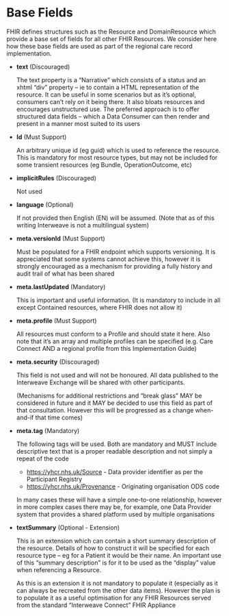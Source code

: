 # Base Fields


FHIR defines structures such as the Resource and DomainResource which provide a base set of fields for all other FHIR Resources. We consider here how these base fields are used as part of the regional care record implementation.

 - **text**	(Discouraged)
 
   The text property is a “Narrative” which consists of a status and an xhtml “div” property – ie to contain a HTML representation of the resource.  It can be useful in some scenarios but as it’s optional, consumers can’t rely on it being there.  It also bloats resources and encourages unstructured use. The preferred approach is to offer structured data fields – which a Data Consumer can then render and present in a manner most suited to its users


 - **Id** (Must Support)

	An arbitrary unique id (eg guid) which is used to reference the resource. This is mandatory for most resource types, but may not be included for some transient resources (eg Bundle, OperationOutcome, etc)

 - **implicitRules** (Discouraged)	
   
   Not used


 - **language** (Optional)

	If not provided then English (EN) will be assumed. (Note that as of this writing Interweave is not a multilingual system)


 - **meta.versionId** (Must Support)
 
    Must be populated for a FHIR endpoint which supports versioning. It is appreciated that some systems cannot achieve this, however it is strongly encouraged as a mechanism for providing a fully history and audit trail of what has been shared


 - **meta.lastUpdated** (Mandatory)

	This is important and useful information. (It is mandatory to include in all except Contained resources, where FHIR does not allow it)


 - **meta.profile** (Must Support)
 
   All resources must conform to a Profile and should state it here. Also note that it’s an array and multiple profiles can be specified (e.g. Care Connect AND a regional profile from this Implementation Guide)


 - **meta.security** (Discouraged)
 
    This field is not used and will not be honoured. All data published to the Interweave Exchange will be shared with other participants. 

    (Mechanisms for additional restrictions and “break glass” MAY be considered in future and it MAY be decided to use this field as part of that consultation. However this will be progressed as a change when-and-if that time comes)


 - **meta.tag**	(Mandatory)
   
   The following tags will be used. Both are mandatory and MUST include descriptive text that is a proper readable description and not simply a repeat of the code

    - https://yhcr.nhs.uk/Source -  Data provider identifier as per the Participant Registry
    - https://yhcr.nhs.uk/Provenance - Originating organisation ODS code

    In many cases these will have a simple one-to-one relationship, however in more complex cases there may be, for example, one Data Provider system that provides a shared platform used by multiple organisations


 - **textSummary** (Optional - Extension) 

   This is an extension which can contain a short summary description of the resource. Details of how to construct it will be specified for each resource type – eg for a Patient it would be their name. An important use of this “summary description” is for it to be used as the “display” value when referencing a Resource.

   As this is an extension it is not mandatory to populate it (especially as it can always be recreated from the other data items). However the plan is to populate it as a useful optimisation for any FHIR Resources served from the standard “Interweave Connect” FHIR Appliance 